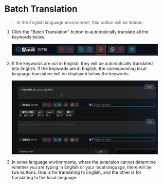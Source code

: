 # Batch Translation

> In the English language environment, this button will be hidden.

1. Click the "Batch Translation" button to automatically translate all the keywords below.

    ![](./assets/images/BatchTranslation/translate.png)

2. If the keywords are not in English, they will be automatically translated into English. If the keywords are in English, the corresponding local language translation will be displayed below the keywords.

    ![](./assets/images/demo.translate.gif)

3. In some language environments, where the extension cannot determine whether you are typing in English or your local language, there will be two buttons. One is for translating to English, and the other is for translating to the local language.